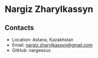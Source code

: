 # Nargiz Zharylkassyn 
## Contacts  
- Location: Astana, Kazakhstan 
- Email: nargiz.zharylkassyn@gmail.com 
- GitHub: nargeezus
